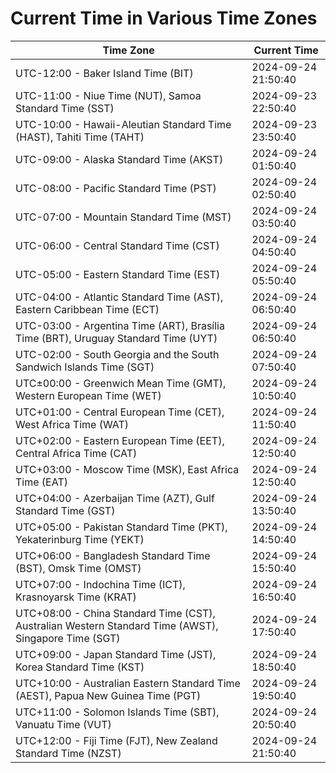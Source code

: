 # Current Time in Various Time Zones

| Time Zone | Current Time |
|-----------|--------------|
| UTC-12:00 - Baker Island Time (BIT) | 2024-09-24 21:50:40 |
| UTC-11:00 - Niue Time (NUT), Samoa Standard Time (SST) | 2024-09-23 22:50:40 |
| UTC-10:00 - Hawaii-Aleutian Standard Time (HAST), Tahiti Time (TAHT) | 2024-09-23 23:50:40 |
| UTC-09:00 - Alaska Standard Time (AKST) | 2024-09-24 01:50:40 |
| UTC-08:00 - Pacific Standard Time (PST) | 2024-09-24 02:50:40 |
| UTC-07:00 - Mountain Standard Time (MST) | 2024-09-24 03:50:40 |
| UTC-06:00 - Central Standard Time (CST) | 2024-09-24 04:50:40 |
| UTC-05:00 - Eastern Standard Time (EST) | 2024-09-24 05:50:40 |
| UTC-04:00 - Atlantic Standard Time (AST), Eastern Caribbean Time (ECT) | 2024-09-24 06:50:40 |
| UTC-03:00 - Argentina Time (ART), Brasília Time (BRT), Uruguay Standard Time (UYT) | 2024-09-24 06:50:40 |
| UTC-02:00 - South Georgia and the South Sandwich Islands Time (SGT) | 2024-09-24 07:50:40 |
| UTC±00:00 - Greenwich Mean Time (GMT), Western European Time (WET) | 2024-09-24 10:50:40 |
| UTC+01:00 - Central European Time (CET), West Africa Time (WAT) | 2024-09-24 11:50:40 |
| UTC+02:00 - Eastern European Time (EET), Central Africa Time (CAT) | 2024-09-24 12:50:40 |
| UTC+03:00 - Moscow Time (MSK), East Africa Time (EAT) | 2024-09-24 12:50:40 |
| UTC+04:00 - Azerbaijan Time (AZT), Gulf Standard Time (GST) | 2024-09-24 13:50:40 |
| UTC+05:00 - Pakistan Standard Time (PKT), Yekaterinburg Time (YEKT) | 2024-09-24 14:50:40 |
| UTC+06:00 - Bangladesh Standard Time (BST), Omsk Time (OMST) | 2024-09-24 15:50:40 |
| UTC+07:00 - Indochina Time (ICT), Krasnoyarsk Time (KRAT) | 2024-09-24 16:50:40 |
| UTC+08:00 - China Standard Time (CST), Australian Western Standard Time (AWST), Singapore Time (SGT) | 2024-09-24 17:50:40 |
| UTC+09:00 - Japan Standard Time (JST), Korea Standard Time (KST) | 2024-09-24 18:50:40 |
| UTC+10:00 - Australian Eastern Standard Time (AEST), Papua New Guinea Time (PGT) | 2024-09-24 19:50:40 |
| UTC+11:00 - Solomon Islands Time (SBT), Vanuatu Time (VUT) | 2024-09-24 20:50:40 |
| UTC+12:00 - Fiji Time (FJT), New Zealand Standard Time (NZST) | 2024-09-24 21:50:40 |
